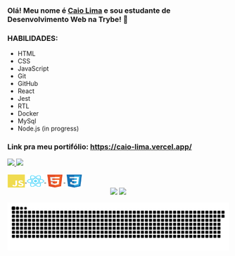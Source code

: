  ### Olá! Meu nome é [Caio Lima](https://www.linkedin.com/in/caio-limah/) e sou estudante de Desenvolvimento Web na Trybe! 🔭
 ### HABILIDADES:
 - HTML
 - CSS
 - JavaScript
 - Git
 - GitHub
 - React
 - Jest
 - RTL
 - Docker
 - MySql
 - Node.js (in progress)
 
 ### Link pra meu portifólio: https://caio-lima.vercel.app/

<div>
  <a href="https://github.com/caiojlima">
  <img height="180em" src="https://github-readme-stats.vercel.app/api?username=caiojlima&text_color=00FF00&show_icons=true&theme=dark&include_all_commits=true&count_private=true&title_color=00FF00"/>
  <img height="180em" src="https://github-readme-stats.vercel.app/api/top-langs/?username=caiojlima&text_color=00FF00&title_color=00FF00&layout=compact&langs_count=7&theme=dark"/>
</div>
<div style="display: inline_block" ><br>
  <img align="center" alt="Caio-Js" height="30" width="40" src="https://raw.githubusercontent.com/devicons/devicon/master/icons/javascript/javascript-plain.svg">
  <img align="center" alt="Caio-React" height="30" width="40" src="https://raw.githubusercontent.com/devicons/devicon/master/icons/react/react-original.svg">
  <img align="center" alt="Caio-HTML" height="30" width="40" src="https://raw.githubusercontent.com/devicons/devicon/master/icons/html5/html5-original.svg">
  <img align="center" alt="Caio-CSS" height="30" width="40" src="https://raw.githubusercontent.com/devicons/devicon/master/icons/css3/css3-original.svg">
</div>
<div align="center"> 
  <a href = "mailto:caiojlimah@gmail.com"><img src="https://img.shields.io/badge/-Gmail-%23333?style=for-the-badge&logo=gmail&logoColor=white" target="_blank"></a>
  <a href="https://www.linkedin.com/in/caio-limah/" target="_blank"><img src="https://img.shields.io/badge/-LinkedIn-%230077B5?style=for-the-badge&logo=linkedin&logoColor=white" target="_blank"></a>
 
  ![Snake animation](https://github.com/caiojlima/caiojlima/blob/output/github-contribution-grid-snake.svg)
 
</div>
